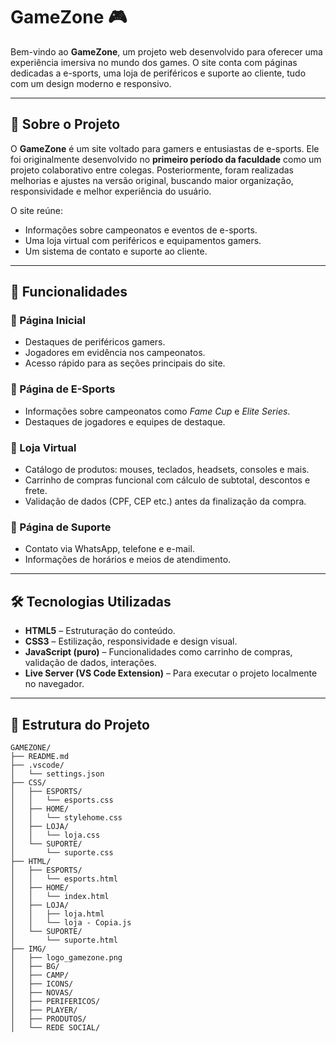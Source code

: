 # GameZone 🎮

Bem-vindo ao **GameZone**, um projeto web desenvolvido para oferecer uma experiência imersiva no mundo dos games. O site conta com páginas dedicadas a e-sports, uma loja de periféricos e suporte ao cliente, tudo com um design moderno e responsivo.

---

## 📌 Sobre o Projeto

O **GameZone** é um site voltado para gamers e entusiastas de e-sports. Ele foi originalmente desenvolvido no **primeiro período da faculdade** como um projeto colaborativo entre colegas. Posteriormente, foram realizadas melhorias e ajustes na versão original, buscando maior organização, responsividade e melhor experiência do usuário.

O site reúne:

- Informações sobre campeonatos e eventos de e-sports.
- Uma loja virtual com periféricos e equipamentos gamers.
- Um sistema de contato e suporte ao cliente.

---

## 🚀 Funcionalidades

### 🔸 Página Inicial
- Destaques de periféricos gamers.
- Jogadores em evidência nos campeonatos.
- Acesso rápido para as seções principais do site.

### 🔸 Página de E-Sports
- Informações sobre campeonatos como *Fame Cup* e *Elite Series*.
- Destaques de jogadores e equipes de destaque.

### 🔸 Loja Virtual
- Catálogo de produtos: mouses, teclados, headsets, consoles e mais.
- Carrinho de compras funcional com cálculo de subtotal, descontos e frete.
- Validação de dados (CPF, CEP etc.) antes da finalização da compra.

### 🔸 Página de Suporte
- Contato via WhatsApp, telefone e e-mail.
- Informações de horários e meios de atendimento.

---

## 🛠️ Tecnologias Utilizadas

- **HTML5** – Estruturação do conteúdo.
- **CSS3** – Estilização, responsividade e design visual.
- **JavaScript (puro)** – Funcionalidades como carrinho de compras, validação de dados, interações.
- **Live Server (VS Code Extension)** – Para executar o projeto localmente no navegador.

---

## 📁 Estrutura do Projeto

```plaintext
GAMEZONE/
├── README.md
├── .vscode/
│   └── settings.json
├── CSS/
│   ├── ESPORTS/
│   │   └── esports.css
│   ├── HOME/
│   │   └── stylehome.css
│   ├── LOJA/
│   │   └── loja.css
│   └── SUPORTE/
│       └── suporte.css
├── HTML/
│   ├── ESPORTS/
│   │   └── esports.html
│   ├── HOME/
│   │   └── index.html
│   ├── LOJA/
│   │   ├── loja.html
│   │   └── loja - Copia.js
│   └── SUPORTE/
│       └── suporte.html
├── IMG/
│   ├── logo_gamezone.png
│   ├── BG/
│   ├── CAMP/
│   ├── ICONS/
│   ├── NOVAS/
│   ├── PERIFERICOS/
│   ├── PLAYER/
│   ├── PRODUTOS/
│   └── REDE SOCIAL/
